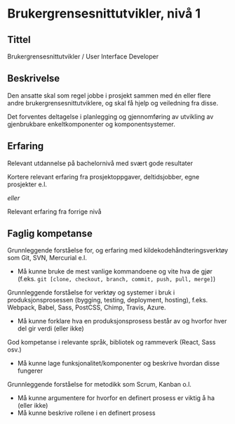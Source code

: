 # Brukergrensesnittutvikler, nivå 1

## Tittel

Brukergrensesnittutvikler / User Interface Developer

## Beskrivelse

Den ansatte skal som regel jobbe i prosjekt sammen med én eller flere andre brukergrensesnittutviklere, og skal få hjelp og veiledning fra disse.

Det forventes deltagelse i planlegging og gjennomføring av utvikling av gjenbrukbare enkeltkomponenter og komponentsystemer.

## Erfaring

Relevant utdannelse på bachelornivå med svært gode resultater

Kortere relevant erfaring fra prosjektoppgaver, deltidsjobber, egne prosjekter e.l.

_eller_

Relevant erfaring fra forrige nivå

## Faglig kompetanse

Grunnleggende forståelse for, og erfaring med kildekodehåndteringsverktøy som Git, SVN, Mercurial e.l.

- Må kunne bruke de mest vanlige kommandoene og vite hva de gjør (f.eks. `git [clone, checkout, branch, commit, push, pull, merge]`)

Grunnleggende forståelse for verktøy og systemer i bruk i produksjonsprosessen (bygging, testing, deployment, hosting), f.eks. Webpack, Babel, Sass, PostCSS, Chimp, Travis, Azure.

- Må kunne forklare hva en produksjonsprosess består av og hvorfor hver del gir verdi (eller ikke)

God kompetanse i relevante språk, bibliotek og rammeverk (React, Sass osv.)

- Må kunne lage funksjonalitet/komponenter og beskrive hvordan disse fungerer

Grunnleggende forståelse for metodikk som Scrum, Kanban o.l.

- Må kunne argumentere for hvorfor en definert prosess er viktig å ha (eller ikke)
- Må kunne beskrive rollene i en definert prosess

